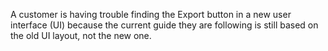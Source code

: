 A customer is having trouble finding the Export button in a new user interface (UI) because the current guide they are following is still based on the old UI layout, not the new one.